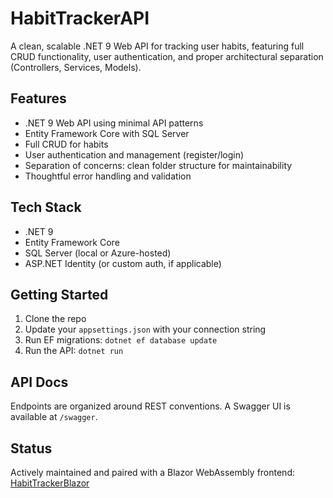 # HabitTrackerAPI

A clean, scalable .NET 9 Web API for tracking user habits, featuring full CRUD functionality, user authentication, and proper architectural separation (Controllers, Services, Models).

## Features

- .NET 9 Web API using minimal API patterns
- Entity Framework Core with SQL Server
- Full CRUD for habits
- User authentication and management (register/login)
- Separation of concerns: clean folder structure for maintainability
- Thoughtful error handling and validation

## Tech Stack

- .NET 9
- Entity Framework Core
- SQL Server (local or Azure-hosted)
- ASP.NET Identity (or custom auth, if applicable)

## Getting Started

1. Clone the repo  
2. Update your `appsettings.json` with your connection string  
3. Run EF migrations: `dotnet ef database update`  
4. Run the API: `dotnet run`

## API Docs

Endpoints are organized around REST conventions. A Swagger UI is available at `/swagger`.

## Status

Actively maintained and paired with a Blazor WebAssembly frontend: [HabitTrackerBlazor](https://github.com/abramepithey/MinimalHabitsBlazor)
